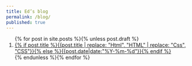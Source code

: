 ```yaml
---
title: Ed’s blog
permalink: /blog/
published: true
---
```


<ol aria-label="Posts listed in reverse order, newest first." reversed>
{% for post in site.posts %}{% unless post.draft %}
<li><a href="{{post.url}}" accesskey="{{forloop.rindex}}"><time datetime="{{post.date|date:'%Y-%m-%d'}}">{% if post.title %}{{post.title | replace: "Html", "HTML" | replace: "Css", "CSS"}}{% else %}{{post.date|date:"%Y-%m-%d"}}{% endif %}</time></a></li>
{% endunless %}{% endfor %}
</ol>
